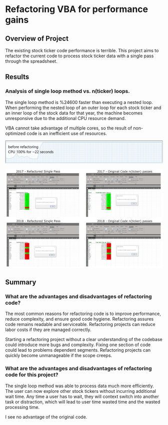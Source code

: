 # Refactoring VBA for performance gains

## Overview of Project
The existing stock ticker code performance is terrible. This project aims to refactor the current code to process stock ticker data with a single pass through the spreadsheet.

## Results

### Analysis of single loop method vs. n(ticker) loops.
The single loop method is %24600 faster than executing a nested loop. When performing the nested loop of an outer loop for each stock ticker and an inner loop of the stock data for that year, the machine becomes unresponsive due to the additional CPU resource demand.

VBA cannot take advantage of multiple cores, so the result of non-optimized code is an inefficient use of resources.

![CPU LOAD](https://raw.githubusercontent.com/skanab/stock-analysis/main/Resources/CPU%20Load.PNG)

![Comparison](https://raw.githubusercontent.com/skanab/stock-analysis/main/Resources/Compare.png)


## Summary

### What are the advantages and disadvantages of refactoring code?

The most common reasons for refactoring code is to improve performance, reduce complexity, and ensure good code hygiene. Refactoring assures code remains readable and serviceable. Refactoring projects can reduce labor costs if they are managed correctly.

Starting a refactoring project without a clear understanding of the codebase could introduce more bugs and complexity. Fixing one section of code could lead to problems dependent segments. Refactoring projects can quickly become unmanageable if the scope creeps.

### What are the advantages and disadvantages of refactoring code for this project?

The single loop method was able to process data much more efficiently. The user can now explore other stock tickers without incurring additional wait time. Any time a user has to wait, they will context switch into another task or distraction, which will lead to user time wasted time and the wasted processing time.

I see no advantage of the original code. 
